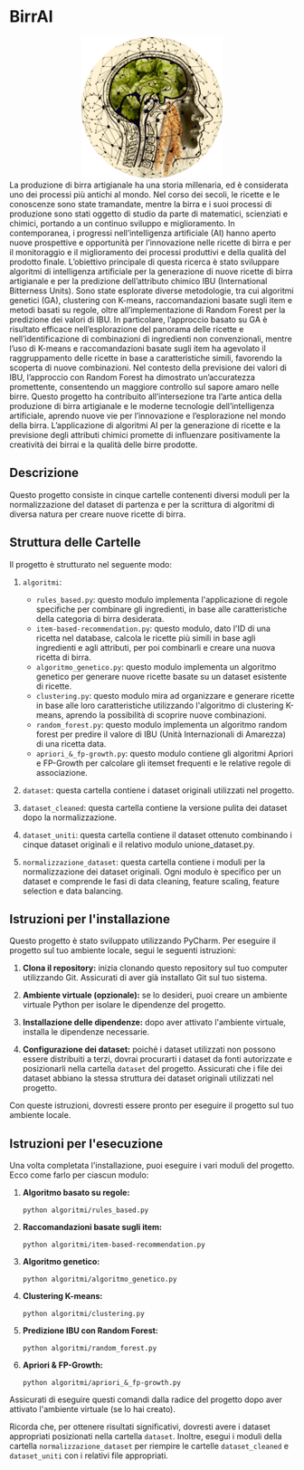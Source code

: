 # BirrAI
<div align="center">
  <img src="logo.PNG" alt="Logo del progetto" width="250" height="250" >
</div>
La produzione di birra artigianale ha una storia millenaria, ed è considerata uno dei processi più antichi al mondo. Nel corso dei secoli, le ricette e le conoscenze sono state tramandate, mentre la birra e i suoi processi di produzione sono stati oggetto di studio da parte di matematici, scienziati e chimici, portando a un continuo sviluppo e miglioramento.
In contemporanea, i progressi nell’intelligenza artificiale (AI) hanno aperto nuove prospettive e opportunità per l’innovazione nelle ricette di birra e per il monitoraggio e il miglioramento dei processi produttivi e della qualità del prodotto finale.
L’obiettivo principale di questa ricerca è stato sviluppare algoritmi di intelligenza artificiale per la generazione di nuove ricette di birra artigianale e per la predizione dell’attributo chimico IBU (International Bitterness Units). Sono state esplorate diverse metodologie, tra cui algoritmi genetici (GA), clustering con K-means, raccomandazioni basate sugli item e metodi basati su regole, oltre all’implementazione di Random Forest per la predizione dei valori di IBU.
In particolare, l’approccio basato su GA è risultato efficace nell’esplorazione del panorama delle ricette e nell’identificazione di combinazioni di ingredienti non convenzionali, mentre l’uso di K-means e raccomandazioni basate sugli item ha agevolato il raggruppamento delle ricette in base a caratteristiche simili, favorendo la scoperta di nuove combinazioni. Nel contesto della previsione dei valori di IBU, l’approccio con Random Forest ha dimostrato un’accuratezza promettente, consentendo un maggiore controllo sul sapore amaro nelle birre.
Questo progetto ha contribuito all’intersezione tra l’arte antica della produzione di birra artigianale e le moderne tecnologie dell’intelligenza artificiale, aprendo nuove vie per l’innovazione e l’esplorazione nel mondo della birra. L’applicazione di algoritmi AI per la generazione di ricette e la previsione degli attributi chimici promette di influenzare positivamente la creatività dei birrai e la qualità delle birre prodotte.

## Descrizione
Questo progetto consiste in cinque cartelle contenenti diversi moduli per la normalizzazione del dataset di partenza e per la scrittura di algoritmi di diversa natura per creare nuove ricette di birra.

## Struttura delle Cartelle
Il progetto è strutturato nel seguente modo:

1. `algoritmi`:
   - `rules_based.py`: questo modulo implementa l'applicazione di regole specifiche per combinare gli ingredienti, in base alle caratteristiche della categoria di birra desiderata.
   - `item-based-recommendation.py`: questo modulo, dato l'ID di una ricetta nel database, calcola le ricette più simili in base agli ingredienti e agli attributi, per poi combinarli e creare una nuova ricetta di birra.
   - `algoritmo_genetico.py`: questo modulo implementa un algoritmo genetico per generare nuove ricette basate su un dataset esistente di ricette.
   - `clustering.py`: questo modulo mira ad organizzare e generare ricette in base alle loro caratteristiche utilizzando l'algoritmo di clustering K-means, aprendo la possibilità di scoprire nuove combinazioni.
   - `random_forest.py`: questo modulo implementa un algoritmo random forest per predire il valore di IBU (Unità Internazionali di Amarezza) di una ricetta data.
   - `apriori_&_fp-growth.py`: questo modulo contiene gli algoritmi Apriori e FP-Growth per calcolare gli itemset frequenti e le relative regole di associazione.

2. `dataset`: questa cartella contiene i dataset originali utilizzati nel progetto.

3. `dataset_cleaned`: questa cartella contiene la versione pulita dei dataset dopo la normalizzazione.

4. `dataset_uniti`: questa cartella contiene il dataset ottenuto combinando i cinque dataset originali e il relativo modulo unione_dataset.py.

5. `normalizzazione_dataset`: questa cartella contiene i moduli per la normalizzazione dei dataset originali. Ogni modulo è specifico per un dataset e comprende le fasi di data cleaning, feature scaling, feature selection e data balancing.



## Istruzioni per l'installazione

Questo progetto è stato sviluppato utilizzando PyCharm. Per eseguire il progetto sul tuo ambiente locale, segui le seguenti istruzioni:

1. **Clona il repository:** inizia clonando questo repository sul tuo computer utilizzando Git. Assicurati di aver già installato Git sul tuo sistema.

3. **Ambiente virtuale (opzionale):** se lo desideri, puoi creare un ambiente virtuale Python per isolare le dipendenze del progetto.

4. **Installazione delle dipendenze:** dopo aver attivato l'ambiente virtuale, installa le dipendenze necessarie.

5. **Configurazione dei dataset:** poiché i dataset utilizzati non possono essere distribuiti a terzi, dovrai procurarti i dataset da fonti autorizzate e posizionarli nella cartella `dataset` del progetto. Assicurati che i file dei dataset abbiano la stessa struttura dei dataset originali utilizzati nel progetto.

Con queste istruzioni, dovresti essere pronto per eseguire il progetto sul tuo ambiente locale.

## Istruzioni per l'esecuzione

Una volta completata l'installazione, puoi eseguire i vari moduli del progetto. Ecco come farlo per ciascun modulo:

1. **Algoritmo basato su regole:**
   ```
   python algoritmi/rules_based.py
   ```

2. **Raccomandazioni basate sugli item:**
   ```
   python algoritmi/item-based-recommendation.py
   ```

3. **Algoritmo genetico:**
   ```
   python algoritmi/algoritmo_genetico.py
   ```

4. **Clustering K-means:**
   ```
   python algoritmi/clustering.py
   ```

5. **Predizione IBU con Random Forest:**
   ```
   python algoritmi/random_forest.py
   ```

6. **Apriori & FP-Growth:**
   ```
   python algoritmi/apriori_&_fp-growth.py
   ```

Assicurati di eseguire questi comandi dalla radice del progetto dopo aver attivato l'ambiente virtuale (se lo hai creato).

Ricorda che, per ottenere risultati significativi, dovresti avere i dataset appropriati posizionati nella cartella `dataset`. Inoltre, esegui i moduli della cartella `normalizzazione_dataset` per riempire le cartelle `dataset_cleaned` e `dataset_uniti` con i relativi file appropriati.
